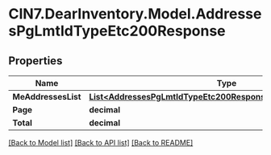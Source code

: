 # CIN7.DearInventory.Model.AddressesPgLmtIdTypeEtc200Response

## Properties

| Name                | Type                                                                                                                                | Description | Notes      |
| ------------------- | ----------------------------------------------------------------------------------------------------------------------------------- | ----------- | ---------- |
| **MeAddressesList** | [**List&lt;AddressesPgLmtIdTypeEtc200ResponseMeAddressesListInner&gt;**](AddressesPgLmtIdTypeEtc200ResponseMeAddressesListInner.md) |             | [optional] |
| **Page**            | **decimal**                                                                                                                         |             | [optional] |
| **Total**           | **decimal**                                                                                                                         |             | [optional] |

[[Back to Model list]](../README.md#documentation-for-models) [[Back to API list]](../README.md#documentation-for-api-endpoints) [[Back to README]](../README.md)
